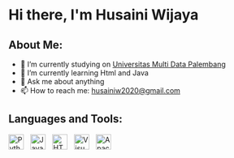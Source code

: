 # Hi there, I'm Husaini Wijaya 
## About Me:
- 🔭 I’m currently studying on [Universitas Multi Data Palembang](https://www.instagram.com/universitasmdp/)
- 🌱 I’m currently learning Html and Java
- 💬 Ask me about anything 
- 📫 How to reach me: husainiw2020@gmail.com

## Languages and Tools:
<img align="left" alt="Python" width="30px" src="https://upload.wikimedia.org/wikipedia/commons/thumb/c/c3/Python-logo-notext.svg/110px-Python-logo-notext.svg.png?20100317150552" style="padding-right:10px;" />
<img align="left" alt="Java" width="30px" src="https://www.vectorlogo.zone/logos/java/java-icon.svg" style="padding-right:10px;" />
<img align="left" alt="HTML" width="30px" src="https://cdn-icons-png.flaticon.com/512/143/143655.png" style="padding-right:10px;" />
<img align="left" alt="Visual Studio Code" width="30px" src="https://code.visualstudio.com/assets/images/code-stable.png" style="padding-right:10px;" />
<img align="left" alt="Apache Netbeans" width="30px" src="https://netbeans.apache.org/images/apache-netbeans.svg" style="padding-right:10px;" />

